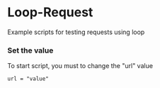 # Loop-Request
Example scripts for testing requests using loop

### Set the value

To start script, you must to change the "url" value

```
url = "value"
```
